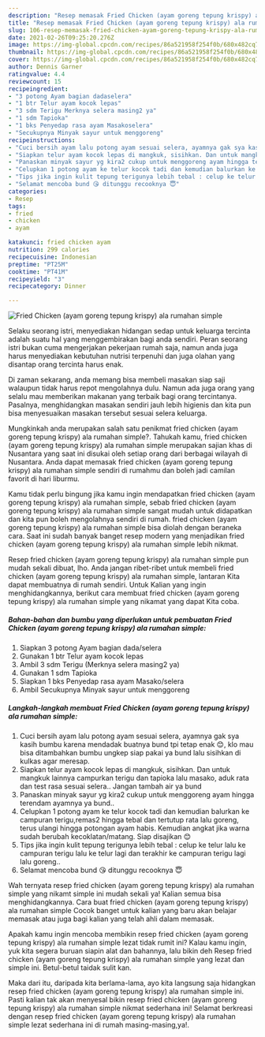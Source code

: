 ```yaml
---
description: "Resep memasak Fried Chicken (ayam goreng tepung krispy) ala rumahan simple Sederhana dan Mudah Dibuat"
title: "Resep memasak Fried Chicken (ayam goreng tepung krispy) ala rumahan simple Sederhana dan Mudah Dibuat"
slug: 106-resep-memasak-fried-chicken-ayam-goreng-tepung-krispy-ala-rumahan-simple-sederhana-dan-mudah-dibuat
date: 2021-02-26T09:25:20.276Z
image: https://img-global.cpcdn.com/recipes/86a521958f254f0b/680x482cq70/fried-chicken-ayam-goreng-tepung-krispy-ala-rumahan-simple-foto-resep-utama.jpg
thumbnail: https://img-global.cpcdn.com/recipes/86a521958f254f0b/680x482cq70/fried-chicken-ayam-goreng-tepung-krispy-ala-rumahan-simple-foto-resep-utama.jpg
cover: https://img-global.cpcdn.com/recipes/86a521958f254f0b/680x482cq70/fried-chicken-ayam-goreng-tepung-krispy-ala-rumahan-simple-foto-resep-utama.jpg
author: Dennis Garner
ratingvalue: 4.4
reviewcount: 15
recipeingredient:
- "3 potong Ayam bagian dadaselera"
- "1 btr Telur ayam kocok lepas"
- "3 sdm Terigu Merknya selera masing2 ya"
- "1 sdm Tapioka"
- "1 bks Penyedap rasa ayam Masakoselera"
- "Secukupnya Minyak sayur untuk menggoreng"
recipeinstructions:
- "Cuci bersih ayam lalu potong ayam sesuai selera, ayamnya gak sya kasih bumbu karena mendadak buatnya bund tpi tetap enak 😊, klo mau bisa ditambahkan bumbu ungkep siap pakai ya bund lalu sisihkan di kulkas agar meresap."
- "Siapkan telur ayam kocok lepas di mangkuk, sisihkan. Dan untuk mangkuk lainnya campurkan terigu dan tapioka lalu masako, aduk rata dan test rasa sesuai selera.. Jangan tambah air ya bund"
- "Panaskan minyak sayur yg kira2 cukup untuk menggoreng ayam hingga terendam ayamnya ya bund.."
- "Celupkan 1 potong ayam ke telur kocok tadi dan kemudian balurkan ke campuran terigu,remas2 hingga tebal dan tertutup rata lalu goreng, terus ulangi hingga potongan ayam habis. Kemudian angkat jika warna sudah berubah kecoklatan/matang. Siap disajikan 😊"
- "Tips jika ingin kulit tepung terigunya lebih tebal : celup ke telur lalu ke campuran terigu lalu ke telur lagi dan terakhir ke campuran terigu lagi lalu goreng.."
- "Selamat mencoba bund 😘 ditunggu recooknya 😇"
categories:
- Resep
tags:
- fried
- chicken
- ayam

katakunci: fried chicken ayam 
nutrition: 299 calories
recipecuisine: Indonesian
preptime: "PT25M"
cooktime: "PT41M"
recipeyield: "3"
recipecategory: Dinner

---
```



![Fried Chicken (ayam goreng tepung krispy) ala rumahan simple](https://img-global.cpcdn.com/recipes/86a521958f254f0b/680x482cq70/fried-chicken-ayam-goreng-tepung-krispy-ala-rumahan-simple-foto-resep-utama.jpg)

Selaku seorang istri, menyediakan hidangan sedap untuk keluarga tercinta adalah suatu hal yang menggembirakan bagi anda sendiri. Peran seorang istri bukan cuma mengerjakan pekerjaan rumah saja, namun anda juga harus menyediakan kebutuhan nutrisi terpenuhi dan juga olahan yang disantap orang tercinta harus enak.

Di zaman  sekarang, anda memang bisa membeli masakan siap saji walaupun tidak harus repot mengolahnya dulu. Namun ada juga orang yang selalu mau memberikan makanan yang terbaik bagi orang tercintanya. Pasalnya, menghidangkan masakan sendiri jauh lebih higienis dan kita pun bisa menyesuaikan masakan tersebut sesuai selera keluarga. 



Mungkinkah anda merupakan salah satu penikmat fried chicken (ayam goreng tepung krispy) ala rumahan simple?. Tahukah kamu, fried chicken (ayam goreng tepung krispy) ala rumahan simple merupakan sajian khas di Nusantara yang saat ini disukai oleh setiap orang dari berbagai wilayah di Nusantara. Anda dapat memasak fried chicken (ayam goreng tepung krispy) ala rumahan simple sendiri di rumahmu dan boleh jadi camilan favorit di hari liburmu.

Kamu tidak perlu bingung jika kamu ingin mendapatkan fried chicken (ayam goreng tepung krispy) ala rumahan simple, sebab fried chicken (ayam goreng tepung krispy) ala rumahan simple sangat mudah untuk didapatkan dan kita pun boleh mengolahnya sendiri di rumah. fried chicken (ayam goreng tepung krispy) ala rumahan simple bisa diolah dengan beraneka cara. Saat ini sudah banyak banget resep modern yang menjadikan fried chicken (ayam goreng tepung krispy) ala rumahan simple lebih nikmat.

Resep fried chicken (ayam goreng tepung krispy) ala rumahan simple pun mudah sekali dibuat, lho. Anda jangan ribet-ribet untuk membeli fried chicken (ayam goreng tepung krispy) ala rumahan simple, lantaran Kita dapat membuatnya di rumah sendiri. Untuk Kalian yang ingin menghidangkannya, berikut cara membuat fried chicken (ayam goreng tepung krispy) ala rumahan simple yang nikamat yang dapat Kita coba.

<!--inarticleads1-->

##### Bahan-bahan dan bumbu yang diperlukan untuk pembuatan Fried Chicken (ayam goreng tepung krispy) ala rumahan simple:

1. Siapkan 3 potong Ayam bagian dada/selera
1. Gunakan 1 btr Telur ayam kocok lepas
1. Ambil 3 sdm Terigu (Merknya selera masing2 ya)
1. Gunakan 1 sdm Tapioka
1. Siapkan 1 bks Penyedap rasa ayam Masako/selera
1. Ambil Secukupnya Minyak sayur untuk menggoreng




<!--inarticleads2-->

##### Langkah-langkah membuat Fried Chicken (ayam goreng tepung krispy) ala rumahan simple:

1. Cuci bersih ayam lalu potong ayam sesuai selera, ayamnya gak sya kasih bumbu karena mendadak buatnya bund tpi tetap enak 😊, klo mau bisa ditambahkan bumbu ungkep siap pakai ya bund lalu sisihkan di kulkas agar meresap.
1. Siapkan telur ayam kocok lepas di mangkuk, sisihkan. Dan untuk mangkuk lainnya campurkan terigu dan tapioka lalu masako, aduk rata dan test rasa sesuai selera.. Jangan tambah air ya bund
1. Panaskan minyak sayur yg kira2 cukup untuk menggoreng ayam hingga terendam ayamnya ya bund..
1. Celupkan 1 potong ayam ke telur kocok tadi dan kemudian balurkan ke campuran terigu,remas2 hingga tebal dan tertutup rata lalu goreng, terus ulangi hingga potongan ayam habis. Kemudian angkat jika warna sudah berubah kecoklatan/matang. Siap disajikan 😊
1. Tips jika ingin kulit tepung terigunya lebih tebal : celup ke telur lalu ke campuran terigu lalu ke telur lagi dan terakhir ke campuran terigu lagi lalu goreng..
1. Selamat mencoba bund 😘 ditunggu recooknya 😇




Wah ternyata resep fried chicken (ayam goreng tepung krispy) ala rumahan simple yang nikamt simple ini mudah sekali ya! Kalian semua bisa menghidangkannya. Cara buat fried chicken (ayam goreng tepung krispy) ala rumahan simple Cocok banget untuk kalian yang baru akan belajar memasak atau juga bagi kalian yang telah ahli dalam memasak.

Apakah kamu ingin mencoba membikin resep fried chicken (ayam goreng tepung krispy) ala rumahan simple lezat tidak rumit ini? Kalau kamu ingin, yuk kita segera buruan siapin alat dan bahannya, lalu bikin deh Resep fried chicken (ayam goreng tepung krispy) ala rumahan simple yang lezat dan simple ini. Betul-betul taidak sulit kan. 

Maka dari itu, daripada kita berlama-lama, ayo kita langsung saja hidangkan resep fried chicken (ayam goreng tepung krispy) ala rumahan simple ini. Pasti kalian tak akan menyesal bikin resep fried chicken (ayam goreng tepung krispy) ala rumahan simple nikmat sederhana ini! Selamat berkreasi dengan resep fried chicken (ayam goreng tepung krispy) ala rumahan simple lezat sederhana ini di rumah masing-masing,ya!.

